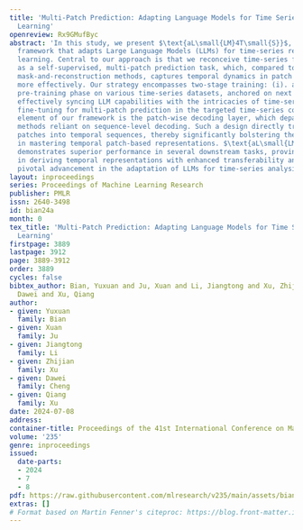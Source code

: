 ```yaml
---
title: 'Multi-Patch Prediction: Adapting Language Models for Time Series Representation
  Learning'
openreview: Rx9GMufByc
abstract: 'In this study, we present $\text{aL\small{LM}4T\small{S}}$, an innovative
  framework that adapts Large Language Models (LLMs) for time-series representation
  learning. Central to our approach is that we reconceive time-series forecasting
  as a self-supervised, multi-patch prediction task, which, compared to traditional
  mask-and-reconstruction methods, captures temporal dynamics in patch representations
  more effectively. Our strategy encompasses two-stage training: (i). a causal continual
  pre-training phase on various time-series datasets, anchored on next patch prediction,
  effectively syncing LLM capabilities with the intricacies of time-series data; (ii).
  fine-tuning for multi-patch prediction in the targeted time-series context. A distinctive
  element of our framework is the patch-wise decoding layer, which departs from previous
  methods reliant on sequence-level decoding. Such a design directly transposes individual
  patches into temporal sequences, thereby significantly bolstering the model’s proficiency
  in mastering temporal patch-based representations. $\text{aL\small{LM}4T\small{S}}$
  demonstrates superior performance in several downstream tasks, proving its effectiveness
  in deriving temporal representations with enhanced transferability and marking a
  pivotal advancement in the adaptation of LLMs for time-series analysis.'
layout: inproceedings
series: Proceedings of Machine Learning Research
publisher: PMLR
issn: 2640-3498
id: bian24a
month: 0
tex_title: 'Multi-Patch Prediction: Adapting Language Models for Time Series Representation
  Learning'
firstpage: 3889
lastpage: 3912
page: 3889-3912
order: 3889
cycles: false
bibtex_author: Bian, Yuxuan and Ju, Xuan and Li, Jiangtong and Xu, Zhijian and Cheng,
  Dawei and Xu, Qiang
author:
- given: Yuxuan
  family: Bian
- given: Xuan
  family: Ju
- given: Jiangtong
  family: Li
- given: Zhijian
  family: Xu
- given: Dawei
  family: Cheng
- given: Qiang
  family: Xu
date: 2024-07-08
address:
container-title: Proceedings of the 41st International Conference on Machine Learning
volume: '235'
genre: inproceedings
issued:
  date-parts:
  - 2024
  - 7
  - 8
pdf: https://raw.githubusercontent.com/mlresearch/v235/main/assets/bian24a/bian24a.pdf
extras: []
# Format based on Martin Fenner's citeproc: https://blog.front-matter.io/posts/citeproc-yaml-for-bibliographies/
---
```

